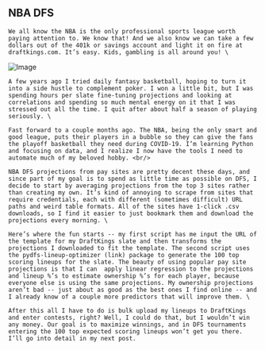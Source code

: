 ## NBA DFS
	We all know the NBA is the only professional sports league worth paying attention to. We know that! And we also know we can take a few dollars out of the 401k or savings account and light it on fire at draftkings.com. It’s easy. Kids, gambling is all around you! \
	
![Image](https://imgur.com/RDZ5f55.jpg)

	A few years ago I tried daily fantasy basketball, hoping to turn it into a side hustle to complement poker. I won a little bit, but I was spending hours per slate fine-tuning projections and looking at correlations and spending so much mental energy on it that I was stressed out all the time. I quit after about half a season of playing seriously. \
	
	Fast forward to a couple months ago. The NBA, being the only smart and good league, puts their players in a bubble so they can give the fans the playoff basketball they need during COVID-19. I’m learning Python and focusing on data, and I realize I now have the tools I need to automate much of my beloved hobby. <br/>
	
	NBA DFS projections from pay sites are pretty decent these days, and since part of my goal is to spend as little time as possible on DFS, I decide to start by averaging projections from the top 3 sites rather than creating my own. It’s kind of annoying to scrape from sites that require credentials, each with different (sometimes difficult) URL paths and weird table formats. All of the sites have 1-click .csv downloads, so I find it easier to just bookmark them and download the projections every morning. \
	
	Here’s where the fun starts -- my first script has me input the URL of the template for my DraftKings slate and then transforms the projections I downloaded to fit the template. The second script uses the pydfs-lineup-optimizer (link) package to generate the 100 top scoring lineups for the slate. The beauty of using popular pay site projections is that I can  apply linear regression to the projections and lineup %’s to estimate ownership %’s for each player, because everyone else is using the same projections. My ownership projections aren’t bad -- just about as good as the best ones I find online -- and I already know of a couple more predictors that will improve them. \
	
	After this all I have to do is bulk upload my lineups to DraftKings and enter contests, right? Well, I could do that, but I wouldn’t win any money. Our goal is to maximize winnings, and in DFS tournaments entering the 100 top expected scoring lineups won’t get you there. I’ll go into detail in my next post.

